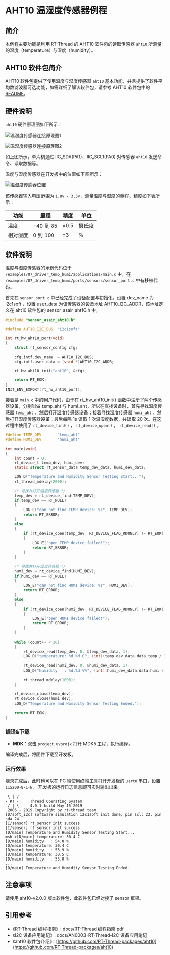 # AHT10 温湿度传感器例程

## 简介

本例程主要功能是利用 RT-Thread 的 AHT10 软件包的读取传感器 `aht10` 所测量的温度（temperature）与湿度（humidity）。

## AHT10 软件包简介

AHT10 软件包提供了使用温度与湿度传感器 `aht10` 基本功能，并且提供了软件平均数滤波器可选功能，如需详细了解该软件包，请参考 AHT10 软件包中的 [README](https://github.com/RT-Thread-packages/aht10/blob/master/README.md)。

## 硬件说明

`aht10` 硬件原理图如下所示：

![温湿度传感器连接原理图1](../../docs/figures/07_driver_temp_humi/aht10-hardware1.png)

![温湿度传感器连接原理图2](../../docs/figures/07_driver_temp_humi/aht10-hardware2.png)

如上图所示，单片机通过 IIC_SDA(PA1)、IIC_SCL1(PA0) 对传感器 `aht10` 发送命令、读取数据等。

温度与湿度传感器在开发板中的位置如下图所示：

![温湿度传感器位置](../../docs/figures/07_driver_temp_humi/aht10-location.png)

该传感器输入电压范围为 `1.8v - 3.3v`，测量温度与湿度的量程、精度如下表所示：

| 功能 | 量程         | 精度    | 单位 |
| ---- | ------------ | ------- |-----|
| 温度 | -40 到 85 | ±0.5 |摄氏度|
| 相对湿度 | 0 到 100 | ±3   |%|

## 软件说明

温度与湿度传感器的示例代码位于 `/examples/07_driver_temp_humi/applications/main.c` 中，在 `/examples/07_driver_temp_humi/ports/sensors/sensor_port.c` 中有移植代码。

首先在 `sensor_port.c` 中已经完成了设备配置与初始化。设置 dev_name 为 i2c1soft ，设置 user_data 为该传感器的设备地址 AHT10_I2C_ADDR，该地址定义在 aht10 软件包的 sensor_asair_aht10.h 中。

```c
#include "sensor_asair_aht10.h"

#define AHT10_I2C_BUS  "i2c1soft"

int rt_hw_aht10_port(void)
{
    struct rt_sensor_config cfg;

    cfg.intf.dev_name  = AHT10_I2C_BUS;
    cfg.intf.user_data = (void *)AHT10_I2C_ADDR;

    rt_hw_aht10_init("aht10", &cfg);

    return RT_EOK;
}
INIT_ENV_EXPORT(rt_hw_aht10_port);
```

接着是 `main.c` 中的用户代码，由于在 rt_hw_aht10_init() 函数中注册了两个传感器设备，分别叫做 temp_aht 与 humi_aht，所以在查找设备时，首先寻找温度传感器 `temp_aht` ，然后打开温度传感器设备；接着寻找湿度传感器 `humi_aht` ，然后打开湿度传感器设备；最后每隔 1s 读取 1 次温湿度数据，共读取 20 次。在这过程中使用了 `rt_device_find()` ， `rt_device_open()` ， `rt_device_read()` 。


```c
#define TEMP_DEV       "temp_aht"
#define HUMI_DEV       "humi_aht"

int main(void)
{
    int count = 0;
    rt_device_t temp_dev, humi_dev;    
    static struct rt_sensor_data temp_dev_data, humi_dev_data;

    LOG_D("Temperature and Humidity Sensor Testing Start...");
    rt_thread_mdelay(2000);
    
    /* 寻找并打开温度传感器 */
    temp_dev = rt_device_find(TEMP_DEV);
    if(temp_dev == RT_NULL)
    {
        LOG_E("can not find TEMP device: %s", TEMP_DEV);   
        return RT_ERROR;
    }
    else
    {
        if (rt_device_open(temp_dev, RT_DEVICE_FLAG_RDONLY) != RT_EOK)
        {
            LOG_E("open TEMP device failed!");
            return RT_ERROR;
        }
    }
    
    /* 寻找并打开湿度传感器 */
    humi_dev = rt_device_find(HUMI_DEV);
    if(humi_dev == RT_NULL)
    {
        LOG_E("can not find HUMI device: %s", HUMI_DEV);   
        return RT_ERROR;
    }
    else
    {
        if (rt_device_open(humi_dev, RT_DEVICE_FLAG_RDONLY) != RT_EOK)
        {
            LOG_E("open HUMI device failed!");
            return RT_ERROR;
        }    
    }
    
    while (count++ < 20)
    {
        rt_device_read(temp_dev, 0, &temp_dev_data, 1);                
        LOG_D("temperature: %d.%d C", (int)(temp_dev_data.data.temp / 10), (int)(temp_dev_data.data.temp % 10));
        
        rt_device_read(humi_dev, 0, &humi_dev_data, 1);
        LOG_D("humidity   : %d.%d %%", (int)(humi_dev_data.data.humi / 10), (int)(humi_dev_data.data.humi % 10));
        
        rt_thread_mdelay(1000);
    }
    
    rt_device_close(temp_dev);
    rt_device_close(humi_dev);
    LOG_D("Temperature and Humidity Sensor Testing Ended.");
    
    return RT_EOK;
}
```

### 编译&下载

- **MDK**：双击 `project.uvprojx` 打开 MDK5 工程，执行编译。

编译完成后，将固件下载至开发板。

### 运行效果

烧录完成后，此时也可以在 PC 端使用终端工具打开开发板的 `uart0` 串口，设置 `115200-8-1-N` 。开发板的运行日志信息即可实时输出出来。

```shell
 \ | /
- RT -     Thread Operating System
 / | \     4.0.1 build May 15 2019
 2006 - 2019 Copyright by rt-thread team
[D/soft_i2c] software simulation i2c1soft init done, pin scl: 23, pin sda 24
[I/sensor] rt_sensor init success
[I/sensor] rt_sensor init success
[D/main] Temperature and Humidity Sensor Testing Start...  
msh >[D/main] temperature: 30.4 C
[D/main] humidity   : 54.0 %
[D/main] temperature: 30.4 C
[D/main] humidity   : 53.9 %
[D/main] temperature: 30.5 C
[D/main] humidity   : 53.8 %
...
[D/main] Temperature and Humidity Sensor Testing Ended.  
```

## 注意事项

请使用 aht10-v2.0.0 版本软件包，此软件包已经对接了 sensor 框架。

## 引用参考

- 《RT-Thread 编程指南》: docs/RT-Thread 编程指南.pdf
- 《I2C 设备应用笔记》: docs/AN0003-RT-Thread-I2C 设备应用笔记
- 《aht10 软件包介绍》：[https://github.com/RT-Thread-packages/aht10](https://github.com/RT-Thread-packages/aht10)


